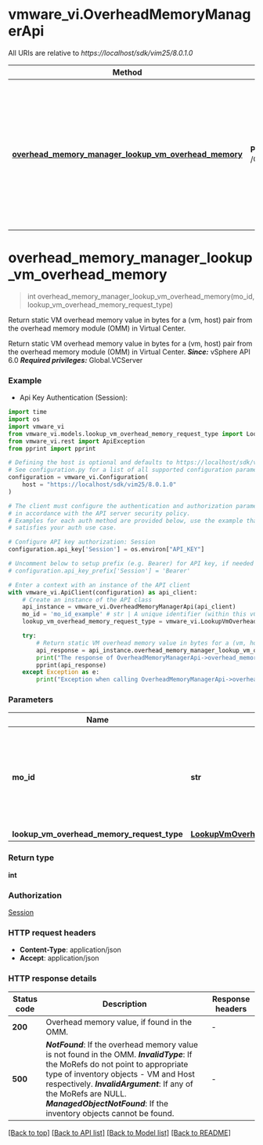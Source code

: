 # vmware_vi.OverheadMemoryManagerApi

All URIs are relative to *https://localhost/sdk/vim25/8.0.1.0*

Method | HTTP request | Description
------------- | ------------- | -------------
[**overhead_memory_manager_lookup_vm_overhead_memory**](OverheadMemoryManagerApi.md#overhead_memory_manager_lookup_vm_overhead_memory) | **POST** /OverheadMemoryManager/{moId}/LookupVmOverheadMemory | Return static VM overhead memory value in bytes for a (vm, host) pair from the overhead memory module (OMM) in Virtual Center. 


# **overhead_memory_manager_lookup_vm_overhead_memory**
> int overhead_memory_manager_lookup_vm_overhead_memory(mo_id, lookup_vm_overhead_memory_request_type)

Return static VM overhead memory value in bytes for a (vm, host) pair from the overhead memory module (OMM) in Virtual Center. 

Return static VM overhead memory value in bytes for a (vm, host) pair from the overhead memory module (OMM) in Virtual Center.  ***Since:*** vSphere API 6.0  ***Required privileges:*** Global.VCServer 

### Example

* Api Key Authentication (Session):
```python
import time
import os
import vmware_vi
from vmware_vi.models.lookup_vm_overhead_memory_request_type import LookupVmOverheadMemoryRequestType
from vmware_vi.rest import ApiException
from pprint import pprint

# Defining the host is optional and defaults to https://localhost/sdk/vim25/8.0.1.0
# See configuration.py for a list of all supported configuration parameters.
configuration = vmware_vi.Configuration(
    host = "https://localhost/sdk/vim25/8.0.1.0"
)

# The client must configure the authentication and authorization parameters
# in accordance with the API server security policy.
# Examples for each auth method are provided below, use the example that
# satisfies your auth use case.

# Configure API key authorization: Session
configuration.api_key['Session'] = os.environ["API_KEY"]

# Uncomment below to setup prefix (e.g. Bearer) for API key, if needed
# configuration.api_key_prefix['Session'] = 'Bearer'

# Enter a context with an instance of the API client
with vmware_vi.ApiClient(configuration) as api_client:
    # Create an instance of the API class
    api_instance = vmware_vi.OverheadMemoryManagerApi(api_client)
    mo_id = 'mo_id_example' # str | A unique identifier (within this vCenter Server instance) for a specific managed object such as `group-d1` or `vm-015` or `ServiceInstance`.
    lookup_vm_overhead_memory_request_type = vmware_vi.LookupVmOverheadMemoryRequestType() # LookupVmOverheadMemoryRequestType | 

    try:
        # Return static VM overhead memory value in bytes for a (vm, host) pair from the overhead memory module (OMM) in Virtual Center. 
        api_response = api_instance.overhead_memory_manager_lookup_vm_overhead_memory(mo_id, lookup_vm_overhead_memory_request_type)
        print("The response of OverheadMemoryManagerApi->overhead_memory_manager_lookup_vm_overhead_memory:\n")
        pprint(api_response)
    except Exception as e:
        print("Exception when calling OverheadMemoryManagerApi->overhead_memory_manager_lookup_vm_overhead_memory: %s\n" % e)
```



### Parameters

Name | Type | Description  | Notes
------------- | ------------- | ------------- | -------------
 **mo_id** | **str**| A unique identifier (within this vCenter Server instance) for a specific managed object such as &#x60;group-d1&#x60; or &#x60;vm-015&#x60; or &#x60;ServiceInstance&#x60;. | 
 **lookup_vm_overhead_memory_request_type** | [**LookupVmOverheadMemoryRequestType**](LookupVmOverheadMemoryRequestType.md)|  | 

### Return type

**int**

### Authorization

[Session](../README.md#Session)

### HTTP request headers

 - **Content-Type**: application/json
 - **Accept**: application/json

### HTTP response details
| Status code | Description | Response headers |
|-------------|-------------|------------------|
**200** | Overhead memory value, if found in the OMM.  |  -  |
**500** | ***NotFound***: If the overhead memory value is not found in the OMM.  ***InvalidType***: If the MoRefs do not point to appropriate type of inventory objects - VM and Host respectively.  ***InvalidArgument***: If any of the MoRefs are NULL.  ***ManagedObjectNotFound***: If the inventory objects cannot be found.  |  -  |

[[Back to top]](#) [[Back to API list]](../README.md#documentation-for-api-endpoints) [[Back to Model list]](../README.md#documentation-for-models) [[Back to README]](../README.md)

